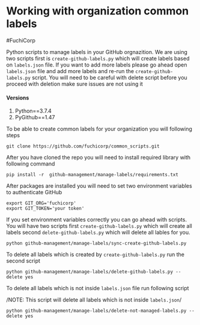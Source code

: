 # Working with organization common labels 
#FuchiCorp

Python scripts to manage labels in your GitHub orgnazition. We are using two scripts first is  `create-github-labels.py` which will create labels based on `labels.json` file. If you want to add more labels please go ahead open `labels.json` file and add more labels and re-run the `create-github-labels.py` script. You will need to be careful with delete script before you proceed with deletion make sure issues are not using it 

#### Versions
1. Python==3.7.4
2. PyGithub==1.47

To be able to create common labels for your organization you will following steps
```
git clone https://github.com/fuchicorp/common_scripts.git
```

After you have cloned the repo you will need to install required library with following command

```
pip install -r  github-management/manage-labels/requirements.txt
```

After packages are installed you will need to set two environment variables to authenticate GitHub 

```
export GIT_ORG='fuchicorp'
export GIT_TOKEN='your token'
```

If you set environment variables correctly you can go ahead with scripts. You will have two scripts first `create-github-labels.py` which will create all labels second `delete-github-labels.py` which  will delete all lables for you.

```
python github-management/manage-labels/sync-create-github-labels.py    
```


To delete all labels which is created by `create-github-labels.py` run the second script 

```
python github-management/manage-labels/delete-github-labels.py --delete yes
```

To delete all labels which is not inside `labels.json` file run following script 

/NOTE: This script will delete all labels which is not inside  `labels.json`/  

```
python github-management/manage-labels/delete-not-managed-labels.py --delete yes
```
